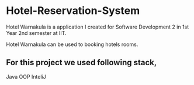 # Hotel-Reservation-System
Hotel Warnakula is a application I created for Software Development 2 in 1st Year 2nd semester at IIT. <br>

Hotel Warnakula can be used to booking hotels rooms. <br>

## For this project we used following stack, <br>
Java
OOP
InteliJ
